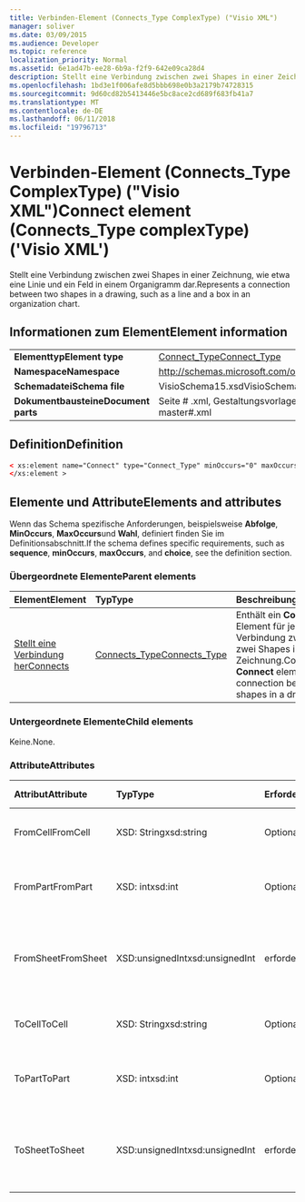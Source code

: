 ```yaml
---
title: Verbinden-Element (Connects_Type ComplexType) ("Visio XML")
manager: soliver
ms.date: 03/09/2015
ms.audience: Developer
ms.topic: reference
localization_priority: Normal
ms.assetid: 6e1ad47b-ee28-6b9a-f2f9-642e09ca28d4
description: Stellt eine Verbindung zwischen zwei Shapes in einer Zeichnung, wie etwa eine Linie und ein Feld in einem Organigramm dar.
ms.openlocfilehash: 1bd3e1f006afe8d5bbb698e0b3a2179b74728315
ms.sourcegitcommit: 9d60cd82b5413446e5bc8ace2cd689f683fb41a7
ms.translationtype: MT
ms.contentlocale: de-DE
ms.lasthandoff: 06/11/2018
ms.locfileid: "19796713"
---
```

# <a name="connect-element-connectstype-complextype-visio-xml"></a><span data-ttu-id="9fc62-103">Verbinden-Element (Connects_Type ComplexType) ("Visio XML")</span><span class="sxs-lookup"><span data-stu-id="9fc62-103">Connect element (Connects_Type complexType) ('Visio XML')</span></span>

<span data-ttu-id="9fc62-104">Stellt eine Verbindung zwischen zwei Shapes in einer Zeichnung, wie etwa eine Linie und ein Feld in einem Organigramm dar.</span><span class="sxs-lookup"><span data-stu-id="9fc62-104">Represents a connection between two shapes in a drawing, such as a line and a box in an organization chart.</span></span>
  
## <a name="element-information"></a><span data-ttu-id="9fc62-105">Informationen zum Element</span><span class="sxs-lookup"><span data-stu-id="9fc62-105">Element information</span></span>

|||
|:-----|:-----|
|<span data-ttu-id="9fc62-106">**Elementtyp**</span><span class="sxs-lookup"><span data-stu-id="9fc62-106">**Element type**</span></span> <br/> |[<span data-ttu-id="9fc62-107">Connect_Type</span><span class="sxs-lookup"><span data-stu-id="9fc62-107">Connect_Type</span></span>](connect_type-complextypevisio-xml.md) <br/> |
|<span data-ttu-id="9fc62-108">**Namespace**</span><span class="sxs-lookup"><span data-stu-id="9fc62-108">**Namespace**</span></span> <br/> |http://schemas.microsoft.com/office/visio/2012/main  <br/> |
|<span data-ttu-id="9fc62-109">**Schemadatei**</span><span class="sxs-lookup"><span data-stu-id="9fc62-109">**Schema file**</span></span> <br/> |<span data-ttu-id="9fc62-110">VisioSchema15.xsd</span><span class="sxs-lookup"><span data-stu-id="9fc62-110">VisioSchema15.xsd</span></span>  <br/> |
|<span data-ttu-id="9fc62-111">**Dokumentbausteine**</span><span class="sxs-lookup"><span data-stu-id="9fc62-111">**Document parts**</span></span> <br/> |<span data-ttu-id="9fc62-112">Seite # .xml, Gestaltungsvorlagen # .xml</span><span class="sxs-lookup"><span data-stu-id="9fc62-112">page#.xml, master#.xml</span></span>  <br/> |
   
## <a name="definition"></a><span data-ttu-id="9fc62-113">Definition</span><span class="sxs-lookup"><span data-stu-id="9fc62-113">Definition</span></span>

```XML
< xs:element name="Connect" type="Connect_Type" minOccurs="0" maxOccurs="unbounded" >
</xs:element >
```

## <a name="elements-and-attributes"></a><span data-ttu-id="9fc62-114">Elemente und Attribute</span><span class="sxs-lookup"><span data-stu-id="9fc62-114">Elements and attributes</span></span>

<span data-ttu-id="9fc62-115">Wenn das Schema spezifische Anforderungen, beispielsweise **Abfolge**, **MinOccurs**, **MaxOccurs**und **Wahl**, definiert finden Sie im Definitionsabschnitt.</span><span class="sxs-lookup"><span data-stu-id="9fc62-115">If the schema defines specific requirements, such as **sequence**, **minOccurs**, **maxOccurs**, and **choice**, see the definition section.</span></span> 
  
### <a name="parent-elements"></a><span data-ttu-id="9fc62-116">Übergeordnete Elemente</span><span class="sxs-lookup"><span data-stu-id="9fc62-116">Parent elements</span></span>

|<span data-ttu-id="9fc62-117">**Element**</span><span class="sxs-lookup"><span data-stu-id="9fc62-117">**Element**</span></span>|<span data-ttu-id="9fc62-118">**Typ**</span><span class="sxs-lookup"><span data-stu-id="9fc62-118">**Type**</span></span>|<span data-ttu-id="9fc62-119">**Beschreibung**</span><span class="sxs-lookup"><span data-stu-id="9fc62-119">**Description**</span></span>|
|:-----|:-----|:-----|
|[<span data-ttu-id="9fc62-120">Stellt eine Verbindung her</span><span class="sxs-lookup"><span data-stu-id="9fc62-120">Connects</span></span>](connects-element-pagecontents_type-complextypevisio-xml.md) <br/> |[<span data-ttu-id="9fc62-121">Connects_Type</span><span class="sxs-lookup"><span data-stu-id="9fc62-121">Connects_Type</span></span>](connects_type-complextypevisio-xml.md) <br/> |<span data-ttu-id="9fc62-122">Enthält ein **Connect** -Element für jede Verbindung zwischen zwei Shapes in einer Zeichnung.</span><span class="sxs-lookup"><span data-stu-id="9fc62-122">Contains a **Connect** element for each connection between two shapes in a drawing.</span></span>  <br/> |
   
### <a name="child-elements"></a><span data-ttu-id="9fc62-123">Untergeordnete Elemente</span><span class="sxs-lookup"><span data-stu-id="9fc62-123">Child elements</span></span>

<span data-ttu-id="9fc62-124">Keine.</span><span class="sxs-lookup"><span data-stu-id="9fc62-124">None.</span></span>
  
### <a name="attributes"></a><span data-ttu-id="9fc62-125">Attribute</span><span class="sxs-lookup"><span data-stu-id="9fc62-125">Attributes</span></span>

|<span data-ttu-id="9fc62-126">**Attribut**</span><span class="sxs-lookup"><span data-stu-id="9fc62-126">**Attribute**</span></span>|<span data-ttu-id="9fc62-127">**Typ**</span><span class="sxs-lookup"><span data-stu-id="9fc62-127">**Type**</span></span>|<span data-ttu-id="9fc62-128">**Erforderlich**</span><span class="sxs-lookup"><span data-stu-id="9fc62-128">**Required**</span></span>|<span data-ttu-id="9fc62-129">**Beschreibung**</span><span class="sxs-lookup"><span data-stu-id="9fc62-129">**Description**</span></span>|<span data-ttu-id="9fc62-130">**Mögliche Werte**</span><span class="sxs-lookup"><span data-stu-id="9fc62-130">**Possible values**</span></span>|
|:-----|:-----|:-----|:-----|:-----|
|<span data-ttu-id="9fc62-131">FromCell</span><span class="sxs-lookup"><span data-stu-id="9fc62-131">FromCell</span></span>  <br/> |<span data-ttu-id="9fc62-132">XSD: String</span><span class="sxs-lookup"><span data-stu-id="9fc62-132">xsd:string</span></span>  <br/> |<span data-ttu-id="9fc62-133">Optional</span><span class="sxs-lookup"><span data-stu-id="9fc62-133">optional</span></span>  <br/> |<span data-ttu-id="9fc62-134">Die Zelle, von der eine Verbindung stammt.</span><span class="sxs-lookup"><span data-stu-id="9fc62-134">The cell from which a connection originates.</span></span>  <br/> |<span data-ttu-id="9fc62-135">Werte des Typs xsd: String.</span><span class="sxs-lookup"><span data-stu-id="9fc62-135">Values of the xsd:string type.</span></span>  <br/> |
|<span data-ttu-id="9fc62-136">FromPart</span><span class="sxs-lookup"><span data-stu-id="9fc62-136">FromPart</span></span>  <br/> |<span data-ttu-id="9fc62-137">XSD: int</span><span class="sxs-lookup"><span data-stu-id="9fc62-137">xsd:int</span></span>  <br/> |<span data-ttu-id="9fc62-138">Optional</span><span class="sxs-lookup"><span data-stu-id="9fc62-138">optional</span></span>  <br/> |<span data-ttu-id="9fc62-139">Der Teil eines Shapes, von dem eine Verbindung stammt.</span><span class="sxs-lookup"><span data-stu-id="9fc62-139">The part of a shape from which a connection originates.</span></span>  <br/> |<span data-ttu-id="9fc62-140">Werte des Typs xsd: int.</span><span class="sxs-lookup"><span data-stu-id="9fc62-140">Values of the xsd:int type.</span></span>  <br/> |
|<span data-ttu-id="9fc62-141">FromSheet</span><span class="sxs-lookup"><span data-stu-id="9fc62-141">FromSheet</span></span>  <br/> |<span data-ttu-id="9fc62-142">XSD:unsignedInt</span><span class="sxs-lookup"><span data-stu-id="9fc62-142">xsd:unsignedInt</span></span>  <br/> |<span data-ttu-id="9fc62-143">erforderlich</span><span class="sxs-lookup"><span data-stu-id="9fc62-143">required</span></span>  <br/> |<span data-ttu-id="9fc62-144">Die ID des Shapes, aus denen eine Verbindung oder Verbindungen stammen.</span><span class="sxs-lookup"><span data-stu-id="9fc62-144">The ID of the shape from which a connection or connections originate.</span></span>  <br/> |<span data-ttu-id="9fc62-145">Werte des Typs Xsd:unsignedInt.</span><span class="sxs-lookup"><span data-stu-id="9fc62-145">Values of the xsd:unsignedInt type.</span></span>  <br/> |
|<span data-ttu-id="9fc62-146">ToCell</span><span class="sxs-lookup"><span data-stu-id="9fc62-146">ToCell</span></span>  <br/> |<span data-ttu-id="9fc62-147">XSD: String</span><span class="sxs-lookup"><span data-stu-id="9fc62-147">xsd:string</span></span>  <br/> |<span data-ttu-id="9fc62-148">Optional</span><span class="sxs-lookup"><span data-stu-id="9fc62-148">optional</span></span>  <br/> |<span data-ttu-id="9fc62-149">Die Zelle mit der eine Verbindung hergestellt wird.</span><span class="sxs-lookup"><span data-stu-id="9fc62-149">The cell to which a connection is made.</span></span>  <br/> |<span data-ttu-id="9fc62-150">Werte des Typs xsd: String.</span><span class="sxs-lookup"><span data-stu-id="9fc62-150">Values of the xsd:string type.</span></span>  <br/> |
|<span data-ttu-id="9fc62-151">ToPart</span><span class="sxs-lookup"><span data-stu-id="9fc62-151">ToPart</span></span>  <br/> |<span data-ttu-id="9fc62-152">XSD: int</span><span class="sxs-lookup"><span data-stu-id="9fc62-152">xsd:int</span></span>  <br/> |<span data-ttu-id="9fc62-153">Optional</span><span class="sxs-lookup"><span data-stu-id="9fc62-153">optional</span></span>  <br/> |<span data-ttu-id="9fc62-154">Der Teil eines Shapes, mit dem eine Verbindung hergestellt wird.</span><span class="sxs-lookup"><span data-stu-id="9fc62-154">The part of a shape to which a connection is made.</span></span>  <br/> |<span data-ttu-id="9fc62-155">Werte des Typs xsd: int.</span><span class="sxs-lookup"><span data-stu-id="9fc62-155">Values of the xsd:Int type.</span></span>  <br/> |
|<span data-ttu-id="9fc62-156">ToSheet</span><span class="sxs-lookup"><span data-stu-id="9fc62-156">ToSheet</span></span>  <br/> |<span data-ttu-id="9fc62-157">XSD:unsignedInt</span><span class="sxs-lookup"><span data-stu-id="9fc62-157">xsd:unsignedInt</span></span>  <br/> |<span data-ttu-id="9fc62-158">erforderlich</span><span class="sxs-lookup"><span data-stu-id="9fc62-158">required</span></span>  <br/> |<span data-ttu-id="9fc62-159">Die ID des das Shape, mit dem eine oder mehrere Verbindungen hergestellt werden.</span><span class="sxs-lookup"><span data-stu-id="9fc62-159">The ID of the shape to which one or more connections are made.</span></span>  <br/> |<span data-ttu-id="9fc62-160">Werte des Typs Xsd:unsignedInt.</span><span class="sxs-lookup"><span data-stu-id="9fc62-160">Values of the xsd:unsignedInt type.</span></span>  <br/> |
   

